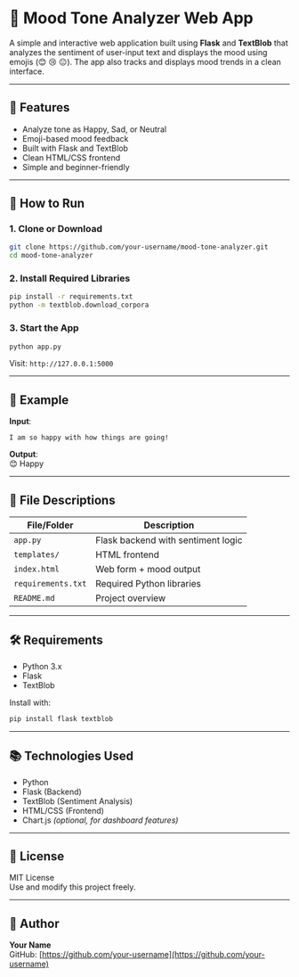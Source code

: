 # 🎵 Mood Tone Analyzer Web App

A simple and interactive web application built using **Flask** and **TextBlob** that analyzes the sentiment of user-input text and displays the mood using emojis (😊 😢 😐). The app also tracks and displays mood trends in a clean interface.

---

## 🧠 Features

- Analyze tone as Happy, Sad, or Neutral
- Emoji-based mood feedback
- Built with Flask and TextBlob
- Clean HTML/CSS frontend
- Simple and beginner-friendly

---

## 🚀 How to Run

### 1. Clone or Download

```bash
git clone https://github.com/your-username/mood-tone-analyzer.git
cd mood-tone-analyzer
```

### 2. Install Required Libraries

```bash
pip install -r requirements.txt
python -m textblob.download_corpora
```

### 3. Start the App

```bash
python app.py
```

Visit: `http://127.0.0.1:5000`

---

## 📝 Example

**Input**:  
```text
I am so happy with how things are going!
```

**Output**:  
😊 Happy

---

## 📁 File Descriptions

| File/Folder     | Description                        |
|----------------|------------------------------------|
| `app.py`        | Flask backend with sentiment logic |
| `templates/`    | HTML frontend                      |
| `index.html`    | Web form + mood output             |
| `requirements.txt` | Required Python libraries       |
| `README.md`     | Project overview                   |

---

## 🛠 Requirements

- Python 3.x
- Flask
- TextBlob

Install with:
```bash
pip install flask textblob
```

---

## 📚 Technologies Used

- Python
- Flask (Backend)
- TextBlob (Sentiment Analysis)
- HTML/CSS (Frontend)
- Chart.js *(optional, for dashboard features)*

---

## 🔖 License

MIT License  
Use and modify this project freely.

---

## 🙌 Author

**Your Name**  
GitHub: [https://github.com/your-username](https://github.com/your-username)
